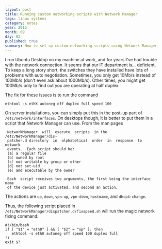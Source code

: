 ```yaml
---
layout: post
title: Running custom networking scripts with Network Manager
tags: linux systems
category: notes
year: 2015
month: 09
day: 02
published: true
summary: How to set up custom networking scripts using Network Manager.
---
```


I run Ubuntu Desktop on my machine at work, and for years I've had trouble with the network connection.
It seems that our IT department is... deficient.
To keep a long story short, the switches they have installed have lots of problems with auto negotiation.
Sometimes, you only get 10Mb/s instead of 100Mb/s (don't even ask about 1000Mb/s).
Other times, you might get 100Mb/s only to find out you are operating at half duplex. 

The fix for these issues is to run the command 

```
ethtool -s ethX autoneg off duplex full speed 100
```

On server installations, you can simply put this in the post-up part of ``/etc/network/interfaces``.
On desktops though, it is better to put them in a script that Network Manager can use.
From the man pages

```
 NetworkManager  will  execute  scripts  in the /etc/NetworkManager/dis‐
 patcher.d directory  in  alphabetical  order  in  response  to  network
 events.  Each script should be:
 (a) a regular file
 (b) owned by root
 (c) not writable by group or other
 (d) not set-uid
 (e) and executable by the owner

 Each  script receives two arguments, the first being the interface name
 of the device just activated, and second an action.
```

The actions are ``up``, ``down``, ``vpn-up``, ``vpn-down``, ``hostname``, and ``dhcp4-change``.

Thus, the following script placed in ``/etc/NetworkManager/dispatcher.d/fixspeed.sh`` will run the magic network fixing command.

```
#!/bin/bash
if [ "$1" = "eth0" ] && [ "$2" = "up" ]; then
   ethtool -s eth0 autoneg off speed 100 duplex full
fi
exit $?
```

